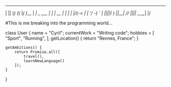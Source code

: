   _  _ _     _ _   _      ___           _ 
 | || (_)   (_) |_( )___ | __| _ ___ __| |
 | __ | |_  | |  _|/(_-< | _| '_/ -_) _` |
 |_||_|_( ) |_|\__| /__/ |_||_| \___\__,_|
        |/    
	

#This is me breaking into the programming world...
 


class User {
	name = "Cyril";
	currentWork = "Writing code";
	hobbies = [
		"Sport",
		"Running",
	];
	getLocation() {
		return "Rennes, France";
	}

	getAmbitions() {
		return Promise.all([
			travel(),
			learnNewLanguage()
		]);
	}
}
